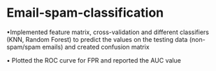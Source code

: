 # Email-spam-classification
•Implemented feature matrix, cross-validation and different classifiers (KNN, Random Forest) to predict the values on the testing data (non-spam/spam emails) and created confusion matrix

• Plotted the ROC curve for FPR and reported the AUC value
